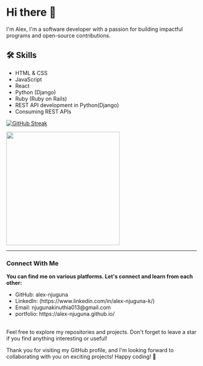 # Hi there 👋
I'm Alex,
I'm a software developer with a passion for building impactful programs and open-source contributions.

## 🛠️ Skills

   - HTML & CSS
   - JavaScript
   - React
   - Python (Django)
   - Ruby (Ruby on Rails)
   - REST API development in Python(Django)
   - Consuming REST APIs


[![GitHub Streak](http://github-readme-streak-stats.herokuapp.com?user=alex-njuguna&theme=dark&background=000000)](https://git.io/streak-stats)

<div align="left">
  <img width="300px" align="center" src="https://github-readme-stats.vercel.app/api/top-langs/?username=alex-njuguna&langs_count=5&layout=compact&theme=tokyonight&hide=html,css,php,hack,Assembly,puppet,c%2B%2B"/>
</div>

<hr>
<h3>Connect With Me</h3>
<b>You can find me on various platforms. Let's connect and learn from each other:</b>
<br>

<ul>
<li>GitHub: alex-njuguna</li>
<li>LinkedIn: (https://www.linkedin.com/in/alex-njuguna-k/)</li>
<li>Email: njugunakinuthia013@gmail.com</li>
<li>portfolio: https://alex-njuguna.github.io/</li>
</ul>
<br>
Feel free to explore my repositories and projects. Don't forget to leave a star if you find anything interesting or useful!

Thank you for visiting my GitHub profile, and I'm looking forward to collaborating with you on exciting projects! Happy coding! 🚀
